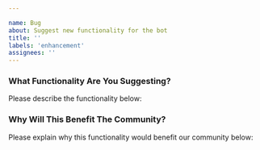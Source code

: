 ```yaml
---

name: Bug
about: Suggest new functionality for the bot
title: ''
labels: 'enhancement'
assignees: ''
---
```


### What Functionality Are You Suggesting?
Please describe the functionality below:

### Why Will This Benefit The Community?
Please explain why this functionality would benefit our community below:
